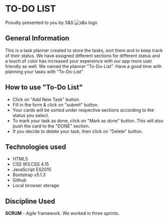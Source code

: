 # TO-DO LIST 

Proudly presented to you by S&S
<img src="" alt="s&s logo"/>

## General Information
This is a task planner created to store the tasks, sort them and to keep track of their status. We have assigned different sections for different status and a touch of color has increased your expereince with our app more user friendly as well. 
We named the planner "To-Do-List". Have a good time with planning your tasks with "To-Do-List"

## How to use "To-Do List"

- Click on "Add New Task" button.
- Fill in the form & click on "submit" button.
- Your cards will be sorted under respective sections according to the status you select. 
- To mark your task as done, click on "Mark as done" button. This will also push the card to the "DONE" section.
- If you decide to delete your task, then click on "Delete" button. 

## Technologies used

- HTML5
- CSS W3.CSS 4.15
- JavaScript ES2015
- Bootstrap v5.1.3
- Github
- Local browser storage

## Discipline Used  
**SCRUM** - Agile framework. 
We worked in three sprints. 








